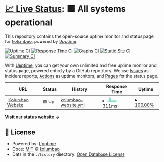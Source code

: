 # [📈 Live Status](https://kolumbao.com): <!--live status--> **🟩 All systems operational**

This repository contains the open-source uptime monitor and status page for [kolumbao](http://kolumbao.com/), powered by [Upptime](https://github.com/upptime/upptime).

[![Uptime CI](https://github.com/kolumbao/status/workflows/Uptime%20CI/badge.svg)](https://github.com/upptime/upptime/actions?query=workflow%3A%22Uptime+CI%22)
[![Response Time CI](https://github.com/kolumbao/status/workflows/Response%20Time%20CI/badge.svg)](https://github.com/upptime/upptime/actions?query=workflow%3A%22Response+Time+CI%22)
[![Graphs CI](https://github.com/kolumbao/status/workflows/Graphs%20CI/badge.svg)](https://github.com/upptime/upptime/actions?query=workflow%3A%22Graphs+CI%22)
[![Static Site CI](https://github.com/kolumbao/status/workflows/Static%20Site%20CI/badge.svg)](https://github.com/upptime/upptime/actions?query=workflow%3A%22Static+Site+CI%22)
[![Summary CI](https://github.com/kolumbao/status/workflows/Summary%20CI/badge.svg)](https://github.com/upptime/upptime/actions?query=workflow%3A%22Summary+CI%22)

With [Upptime](https://upptime.js.org), you can get your own unlimited and free uptime monitor and status page, powered entirely by a GitHub repository. We use [Issues](https://github.com/kolumbao/status/issues) as incident reports, [Actions](https://github.com/kolumbao/status/actions) as uptime monitors, and [Pages](https://kolumbao.com) for the status page.

<!--start: status pages-->
<!-- This summary is generated by Upptime (https://github.com/upptime/upptime) -->
<!-- Do not edit this manually, your changes will be overwritten -->
<!-- prettier-ignore -->
| URL | Status | History | Response Time | Uptime |
| --- | ------ | ------- | ------------- | ------ |
| <img alt="" src="https://favicons.githubusercontent.com/www.kolumbao.com" height="13"> [Kolumbao Website](https://www.kolumbao.com) | 🟩 Up | [kolumbao-website.yml](https://github.com/Kolumbao/status/commits/HEAD/history/kolumbao-website.yml) | <details><summary><img alt="Response time graph" src="./graphs/kolumbao-website/response-time-week.png" height="20"> 311ms</summary><br><a href="https://status.kolumbao.com/history/kolumbao-website"><img alt="Response time 399" src="https://img.shields.io/endpoint?url=https%3A%2F%2Fraw.githubusercontent.com%2FKolumbao%2Fstatus%2FHEAD%2Fapi%2Fkolumbao-website%2Fresponse-time.json"></a><br><a href="https://status.kolumbao.com/history/kolumbao-website"><img alt="24-hour response time 248" src="https://img.shields.io/endpoint?url=https%3A%2F%2Fraw.githubusercontent.com%2FKolumbao%2Fstatus%2FHEAD%2Fapi%2Fkolumbao-website%2Fresponse-time-day.json"></a><br><a href="https://status.kolumbao.com/history/kolumbao-website"><img alt="7-day response time 311" src="https://img.shields.io/endpoint?url=https%3A%2F%2Fraw.githubusercontent.com%2FKolumbao%2Fstatus%2FHEAD%2Fapi%2Fkolumbao-website%2Fresponse-time-week.json"></a><br><a href="https://status.kolumbao.com/history/kolumbao-website"><img alt="30-day response time 399" src="https://img.shields.io/endpoint?url=https%3A%2F%2Fraw.githubusercontent.com%2FKolumbao%2Fstatus%2FHEAD%2Fapi%2Fkolumbao-website%2Fresponse-time-month.json"></a><br><a href="https://status.kolumbao.com/history/kolumbao-website"><img alt="1-year response time 399" src="https://img.shields.io/endpoint?url=https%3A%2F%2Fraw.githubusercontent.com%2FKolumbao%2Fstatus%2FHEAD%2Fapi%2Fkolumbao-website%2Fresponse-time-year.json"></a></details> | <details><summary><a href="https://status.kolumbao.com/history/kolumbao-website">100.00%</a></summary><a href="https://status.kolumbao.com/history/kolumbao-website"><img alt="All-time uptime 100.00%" src="https://img.shields.io/endpoint?url=https%3A%2F%2Fraw.githubusercontent.com%2FKolumbao%2Fstatus%2FHEAD%2Fapi%2Fkolumbao-website%2Fuptime.json"></a><br><a href="https://status.kolumbao.com/history/kolumbao-website"><img alt="24-hour uptime 100.00%" src="https://img.shields.io/endpoint?url=https%3A%2F%2Fraw.githubusercontent.com%2FKolumbao%2Fstatus%2FHEAD%2Fapi%2Fkolumbao-website%2Fuptime-day.json"></a><br><a href="https://status.kolumbao.com/history/kolumbao-website"><img alt="7-day uptime 100.00%" src="https://img.shields.io/endpoint?url=https%3A%2F%2Fraw.githubusercontent.com%2FKolumbao%2Fstatus%2FHEAD%2Fapi%2Fkolumbao-website%2Fuptime-week.json"></a><br><a href="https://status.kolumbao.com/history/kolumbao-website"><img alt="30-day uptime 100.00%" src="https://img.shields.io/endpoint?url=https%3A%2F%2Fraw.githubusercontent.com%2FKolumbao%2Fstatus%2FHEAD%2Fapi%2Fkolumbao-website%2Fuptime-month.json"></a><br><a href="https://status.kolumbao.com/history/kolumbao-website"><img alt="1-year uptime 100.00%" src="https://img.shields.io/endpoint?url=https%3A%2F%2Fraw.githubusercontent.com%2FKolumbao%2Fstatus%2FHEAD%2Fapi%2Fkolumbao-website%2Fuptime-year.json"></a></details>

<!--end: status pages-->

[**Visit our status website →**](https://kolumbao.com)

## 📄 License

- Powered by: [Upptime](https://github.com/upptime/upptime)
- Code: [MIT](./LICENSE) © [kolumbao](http://kolumbao.com/)
- Data in the `./history` directory: [Open Database License](https://opendatacommons.org/licenses/odbl/1-0/)
